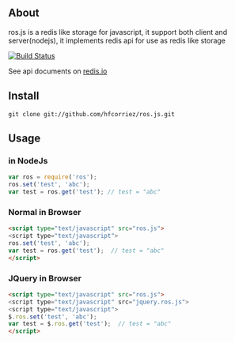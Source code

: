 ## About

ros.js is a redis like storage for javascript, it support both client and server(nodejs), it implements redis api for use as redis like storage

[![Build Status](https://secure.travis-ci.org/hfcorriez/ros.js.png)](http://travis-ci.org/hfcorriez/ros.js)

See api documents  on [redis.io](http://redis.io/commands)

## Install

    git clone git://github.com/hfcorriez/ros.js.git

## Usage

### in NodeJs

```javascript
var ros = require('ros');
ros.set('test', 'abc');
var test = ros.get('test'); // test = "abc"
```

### Normal in Browser

```html
<script type="text/javascript" src="ros.js">
<script type="text/javascript">
ros.set('test', 'abc');
var test = ros.get('test');  // test = "abc"
</script>
```

### JQuery in Browser

```html
<script type="text/javascript" src="ros.js">
<script type="text/javascript" src="jquery.ros.js">
<script type="text/javascript">
$.ros.set('test', 'abc');
var test = $.ros.get('test');  // test = "abc"
</script>
```